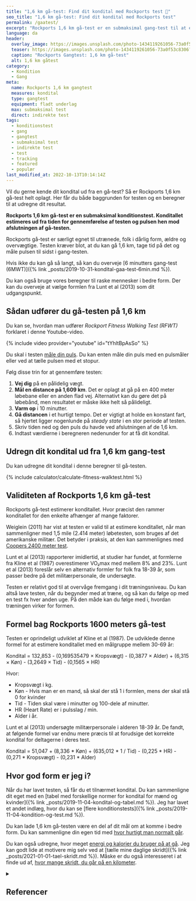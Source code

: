 ```yaml
---
title: "1,6 km gå-test: Find dit kondital med Rockports test 🚶‍"
seo_title: "1,6 km gå-test: Find dit kondital med Rockports test"
permalink: /gaatest/
excerpt: "Rockports 1,6 km gå-test er en submaksimal gang-test til at estimere konditallet ud fra tiden det tager at gennemføre gangtesten. Gå-testen er særligt velegnet for utrænede, folk i dårlig form, ældre og overvægtige."
language: da
header:
  overlay_image: https://images.unsplash.com/photo-1434119261056-73a0f53c8306?ixlib=rb-1.2.1&ixid=eyJhcHBfaWQiOjEyMDd9&auto=format&fit=crop&h=630&w=1200&q=10
  teaser: https://images.unsplash.com/photo-1434119261056-73a0f53c8306?ixlib=rb-1.2.1&ixid=eyJhcHBfaWQiOjEyMDd9&auto=format&fit=crop&h=300&w=400&q=10
  caption: "Rockports Gangtest: 1,6 km gå-test"
  alt: 1,6 km gåtest
category:
  - Kondition
  - Gang
meta:
  name: Rockports 1,6 km gangtest
  measures: kondital
  type: gangtest
  equipment: fladt underlag
  max: submaksimal test
  direct: indirekte test
tags:
  - konditionstest
  - gang
  - gangtest
  - submaksimal test
  - indirekte test
  - test
  - tracking
  - featured
  - populær
last_modified_at: 2022-10-13T10:14:14Z
---
```


Vil du gerne kende dit kondital ud fra en gå-test? Så er Rockports 1,6 km gå-test helt oplagt. Her får du både baggrunden for testen og en beregner til at udregne dit resultat.

**Rockports 1,6 km gå-test er en submaksimal konditionstest. Konditallet estimeres ud fra tiden for gennemførelse af testen og pulsen hen mod afslutningen af gå-testen.**

Rockports gå-test er særligt egnet til utrænede, folk i dårlig form, ældre og overvægtige. Testen kræver blot, at du kan gå 1,6 km, tage tid på det og måle pulsen til sidst i gang-testen.

Hvis ikke du kan gå så langt, så kan du overveje [6 minutters gang-test (6MWT)]({% link _posts/2019-10-31-kondital-gaa-test-6min.md %}).

Du kan også bruge vores beregner til raske mennesker i bedre form. Der kan du overveje at vælge formlen fra Lunt et al (2013) som dit udgangspunkt.

## Sådan udfører du gå-testen på 1,6 km

Du kan se, hvordan man udfører _Rockport Fitness Walking Test (RFWT)_ forklaret i denne Youtube-video.

{% include video provider="youtube" id="tYhltBpAsSo" %}

Du skal i testen [måle din puls](/puls/). Du kan enten måle din puls med en pulsmåler eller ved at tælle pulsen med et stopur.

Følg disse trin for at gennemføre testen:

1. **Vej dig** på en pålidelig vægt.
2. **Mål en distance på 1,609 km**. Det er oplagt at gå på en 400 meter løbebane eller en anden flad vej. Alternativt kan du gøre det på løbebånd, men resultatet er måske ikke helt så pålideligt.
3. **Varm op** i 10 minutter.
4. **Gå distancen** i et hurtigt tempo. Det er vigtigt at holde en konstant fart, så hjertet ligger nogenlunde på _steady state_ i en stor periode af testen.
5. Skriv tiden ned og den puls du havde ved afslutningen af de 1,6 km.
6. Indtast værdierne i beregneren nedenunder for at få dit kondital.

## Udregn dit kondital ud fra 1,6 km gang-test

Du kan udregne dit kondital i denne beregner til gå-testen.

{% include calculator/calculate-fitness-walktest.html %}

## Validiteten af Rockports 1,6 km gå-test

Rockports gå-test estimerer konditallet. Hvor præcist den rammer konditallet for den enkelte afhænger af mange faktorer.

Weiglein (2011) har vist at testen er valid til at estimere konditallet, når man sammenligner med 1,5 mile (2.414 meter) løbetesten, som bruges af det amerikanske militær. Det betyder i praksis, at den kan sammenlignes med [Coopers 2400 meter test](/kondital-2400-meter/).

Lunt et al (2013) rapporterer imidlertid, at studier har fundet, at formlerne fra Kline et al (1987) overestimerer VO₂max med mellem 8% and 23%. Lunt et al (2013) foreslår selv en alternativ formler for folk fra 18-39 år, som passer bedre på det militærpersonale, de undersøgte.

Testen er relativt god til at overvåge fremgang i dit træningsniveau. Du kan altså lave testen, når du begynder med at træne, og så kan du følge op med en test fx hver anden uge. På den måde kan du følge med i, hvordan træningen virker for formen.

## Formel bag Rockports 1600 meters gå-test

Testen er oprindeligt udviklet af Kline et al (1987). De udviklede denne formel for at estimere konditallet med en målgruppe mellem 30-69 år:

Kondital = 132,853 - (0,169535479 × Kropsvægt) - (0,3877 × Alder) + (6,315 × Køn) - (3,2649 × Tid) - (0,1565 × HR)

Hvor:

- Kropsvægt i kg.
- Køn - Hvis man er en mand, så skal der stå 1 i formlen, mens der skal stå 0 for kvinder
- Tid - Tiden skal være i minutter og 100-dele af minutter.
- HR (Heart Rate) er i pulsslag / min.
- Alder i år.

Lunt et al (2013) undersøgte militærpersonale i alderen 18-39 år. De fandt, at følgende formel var endnu mere præcis til at forudsige det korrekte kondital for deltagerne i deres test.

Kondital = 51,047 + (8,336 * Køn) + (635,012 * 1 / Tid) - (0,225 * HR) - (0,271 * Kropsvægt) - (0,231 * Alder)

## Hvor god form er jeg i?

Når du har lavet testen, så får du et tilnærmet kondital. Du kan sammenligne dit eget med en [tabel med forskellige normer for kondital for mænd og kvinder]({% link _posts/2019-11-04-kondital-og-tabel.md %}). Jeg har lavet et andet indlæg, hvor du kan se [flere konditionstests]({% link _posts/2019-11-04-kondition-og-test.md %}).

Du kan lade 1,6 km gå-testen være en del af dit mål om at komme i bedre form. Du kan sammenligne din egen tid med [hvor hurtigt man normalt går](/tid-at-gaa/).

Du kan også udregne, hvor meget [energi og kalorier du bruger på at gå](/forbraending-ved-gaa-gang/). Jeg kan godt lide at motivere mig selv ved at [tælle mine daglige skridt]({% link _posts/2021-01-01-tael-skridt.md %}). Måske er du også interesseret i at finde ud af, [hvor mange skridt, du går på en kilometer](/skridt-pr-km-10000/).

<details markdown="1" class="references">
  <summary><h2 class="references">Referencer</h2></summary>

- Kline, G. M., J. P. Porcari, R. Hintermeister, P. S. Freedson, A. Ward, R. F. McCarron, J. Ross, og J. M. Rippe. 1987. “Estimation of VO2max from a One-Mile Track Walk, Gender, Age, and Body Weight”. Medicine and Science in Sports and Exercise 19 (3): 253–59.
- Lunt, Heather, Daniel Roiz De Sa, Julia Roiz De Sa, og Adrian Allsopp. 2013. “Validation of One-Mile Walk Equations for the Estimation of Aerobic Fitness in British Military Personnel under the Age of 40 Years”. Military Medicine 178 (7): 753–59. <https://doi.org/10.7205/MILMED-D-12-00369>.
- Sartor, Francesco, Gianluca Vernillo, Helma M. de Morree, Alberto G. Bonomi, Antonio La Torre, Hans-Peter Kubis, og Arsenio Veicsteinas. 2013. “Estimation of Maximal Oxygen Uptake via Submaximal Exercise Testing in Sports, Clinical, and Home Settings”. Sports Medicine (Auckland, N.Z.) 43 (9): 865–73. <https://doi.org/10.1007/s40279-013-0068-3>.
- Weiglein, Laura, Jeffery Herrick, Stacie Kirk, og Erik P. Kirk. 2011. “The 1-Mile Walk Test Is a Valid Predictor of VO₂max and Is a Reliable Alternative Fitness Test to the 1.5-Mile Run in U.S. Air Force Males”. Military Medicine 176 (6): 669–73. <https://doi.org/10.7205/milmed-d-10-00444>.
</details>
